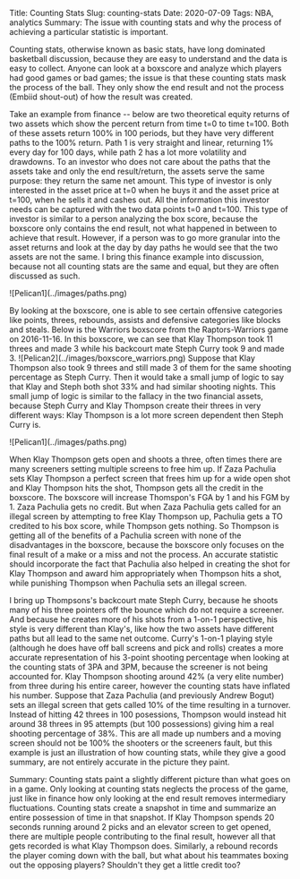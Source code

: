 Title: Counting Stats
Slug: counting-stats
Date: 2020-07-09
Tags: NBA, analytics
Summary: The issue with counting stats and why the process of achieving a particular statistic is important.
<p>
Counting stats, otherwise known as basic stats, have long dominated basketball discussion, because they are easy to understand and the data is easy to collect. 
Anyone can look at a boxscore and analyze which players had good games or bad games; the issue is that these counting stats mask the process of the ball. They only show the end result and not the process (Embiid shout-out) of how the result was created.
</p>
<p>
Take an example from finance -- below are two theoretical equity returns of two assets which show the percent return from time t=0 to time t=100. Both of these assets return 100% in 100 periods, but they have very different paths to the 100% return.
Path 1 is very straight and linear, returning 1% every day for 100 days, while path 2 has a lot more volatility and drawdowns. To an investor who does not care about the paths that the assets take and only the end result/return, the assets serve the same purpose: they return the same net amount.
This type of investor is only interested in the asset price at t=0 when he buys it and the asset price at t=100, when he sells it and cashes out. All the information this investor needs can be captured with the two data points t=0 and t=100. 
This type of investor is similar to a person analyzing the box score, because the boxscore only contains the end result, not what happened in between to achieve that result. However, if a person was to go more granular into the asset returns and look at the day by day paths he would see that the two assets are not the same.
I bring this finance example into discussion, because not all counting stats are the same and equal, but they are often discussed as such.
</p>
![Pelican1](../images/paths.png)
<p>
By looking at the boxscore, one is able to see certain offensive categories like points, threes, rebounds, assists and defensive categories like blocks and steals.
Below is the Warriors boxscore from the Raptors-Warriors game on 2016-11-16. In this boxscore, we can see that Klay Thompson took 11 threes and made 3 while his backcourt mate Steph Curry took 9 and made 3.
<!---  <script type="text/javascript" src="//widgets.sports-reference.com/wg.fcgi?css=1&site=bbr&url=%2Fboxscores%2F201611160TOR.html&div=div_box_gsw_basic"></script> -->
![Pelican2](../images/boxscore_warriors.png)
Suppose that Klay Thompson also took 9 threes and still made 3 of them for the same shooting percentage as Steph Curry. Then it would take a small jump of logic to say that Klay and Steph both shot 33% and had similar shooting nights.
This small jump of logic is similar to the fallacy in the two financial assets, because Steph Curry and Klay Thompson create their threes in very different ways: Klay Thompson is a lot more screen dependent then Steph Curry is. 
</p>
![Pelican1](../images/paths.png)
<p>
When Klay Thompson gets open and shoots a three, often times there are many screeners setting multiple screens to free him up. If Zaza Pachulia sets Klay Thompson a perfect screen that frees him up for a wide open shot and Klay Thompson hits the shot, Thompson gets all the credit in the boxscore. The boxscore will increase Thomspon's FGA by 1 and his FGM by 1.
Zaza Pachulia gets no credit. But when Zaza Pachulia gets called for an illegal screen by attempting to free Klay Thompson up, Pachulia gets a TO credited to his box score, while Thompson gets nothing. So Thompson is getting all of the benefits of a Pachulia screen with none of the disadvantages in the boxscore, because the boxscore only focuses on the final result of a make or a miss and not the process.
An accurate statistic should incorporate the fact that Pachulia also helped in creating the shot for Klay Thompson and award him appropriately when Thompson hits a shot, while punishing Thompson when Pachulia sets an illegal screen.
</p>
<p>
I bring up Thompsons's backcourt mate Steph Curry, because he shoots many of his three pointers off the bounce which do not require a screener. And because he creates more of his shots from a 1-on-1 perspective, his style is very different than Klay's, like how the two assets have different paths but all lead to the same net outcome. 
Curry's 1-on-1 playing style (although he does have off ball screens and pick and rolls) creates a more accurate representation of his 3-point shooting percentage when looking at the counting stats of 3PA and 3PM, because the screener is not being accounted for. Klay Thompson shooting around 42% (a very elite number) from three during his entire career, however the counting stats have inflated his number.
Suppose that Zaza Pachulia (and previously Andrew Bogut) sets an illegal screen that gets called 10% of the time resulting in a turnover. Instead of hitting 42 threes in 100 posessions, Thompson would instead hit around 38 threes in 95 attempts (but 100 possessions) giving him a real shooting percentage of 38%. 
This are all made up numbers and a moving screen should not be 100% the shooters or the screeners fault, but this example is just an illustration of how counting stats, while they give a good summary, are not entirely accurate in the picture they paint. 
</p>
<p>
Summary: Counting stats paint a slightly different picture than what goes on in a game. Only looking at counting stats neglects the process of the game, just like in finance how only looking at the end result removes intermediary fluctuations. Counting stats create a snapshot in time and summarize an entire possession of time in that snapshot.
If Klay Thompson spends 20 seconds running around 2 picks and an elevator screen to get opened, there are multiple people contributing to the final result, however all that gets recorded is what Klay Thompson does. Similarly, a rebound records the player coming down with the ball, but what about his teammates boxing out the opposing players? Shouldn't they get a little credit too?
</p>
